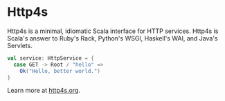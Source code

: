 # Http4s

Http4s is a minimal, idiomatic Scala interface for HTTP services.  Http4s is
Scala's answer to Ruby's Rack, Python's WSGI, Haskell's WAI, and Java's
Servlets.

```scala
val service: HttpService = {
  case GET -> Root / "hello" =>
    Ok("Hello, better world.")
}
```

Learn more at [http4s.org](http://http4s.org/).
